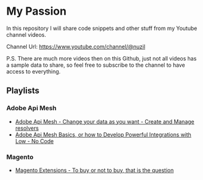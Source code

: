 # My Passion

In this repository I will share code snippets and other stuff from my Youtube channel videos.

Channel Url: https://www.youtube.com/channel/@nuzil

P.S. There are much more videos then on this Github, just not all videos has a sample data to share, so feel free to subscribe to the channel to have access to everything.

## Playlists

### Adobe Api Mesh

* [Adobe Api Mesh - Change your data as you want - Create and Manage resolvers](https://www.youtube.com/watch?v=XhkJ5bZBFN4)
* [Adobe Api Mesh Basics, or how to Develop Powerful Integrations with Low - No Code](https://www.youtube.com/watch?v=AbBt8vNcdkk)

### Magento

* [Magento Extensions - To buy or not to buy, that is the question](https://www.youtube.com/watch?v=GH89NFwdYZA)